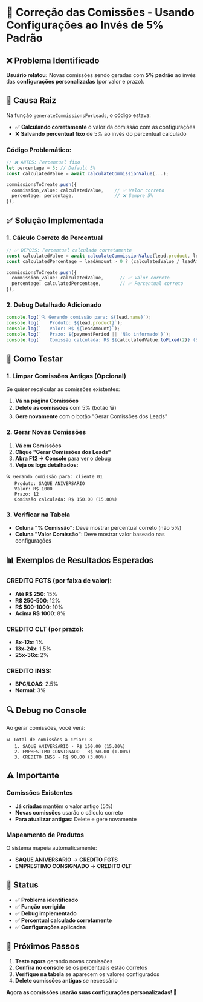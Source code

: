 # 🔧 Correção das Comissões - Usando Configurações ao Invés de 5% Padrão

## ❌ **Problema Identificado**

**Usuário relatou:** Novas comissões sendo geradas com **5% padrão** ao invés das **configurações personalizadas** (por valor e prazo).

## 🎯 **Causa Raiz**

Na função `generateCommissionsForLeads`, o código estava:
- ✅ **Calculando corretamente** o valor da comissão com as configurações
- ❌ **Salvando percentual fixo** de 5% ao invés do percentual calculado

### **Código Problemático:**
```typescript
// ❌ ANTES: Percentual fixo
let percentage = 5; // Default 5%
const calculatedValue = await calculateCommissionValue(...);

commissionsToCreate.push({
  commission_value: calculatedValue,    // ✅ Valor correto
  percentage: percentage,               // ❌ Sempre 5%
});
```

## ✅ **Solução Implementada**

### **1. Cálculo Correto do Percentual**
```typescript
// ✅ DEPOIS: Percentual calculado corretamente
const calculatedValue = await calculateCommissionValue(lead.product, leadAmount, paymentPeriod);
const calculatedPercentage = leadAmount > 0 ? (calculatedValue / leadAmount) * 100 : 0;

commissionsToCreate.push({
  commission_value: calculatedValue,      // ✅ Valor correto
  percentage: calculatedPercentage,       // ✅ Percentual correto
});
```

### **2. Debug Detalhado Adicionado**
```typescript
console.log(`🔍 Gerando comissão para: ${lead.name}`);
console.log(`   Produto: ${lead.product}`);
console.log(`   Valor: R$ ${leadAmount}`);
console.log(`   Prazo: ${paymentPeriod || 'Não informado'}`);
console.log(`   Comissão calculada: R$ ${calculatedValue.toFixed(2)} (${calculatedPercentage.toFixed(2)}%)`);
```

## 🚀 **Como Testar**

### **1. Limpar Comissões Antigas (Opcional)**
Se quiser recalcular as comissões existentes:
1. **Vá na página Comissões**
2. **Delete as comissões** com 5% (botão 🗑️)
3. **Gere novamente** com o botão "Gerar Comissões dos Leads"

### **2. Gerar Novas Comissões**
1. **Vá em Comissões**
2. **Clique "Gerar Comissões dos Leads"**
3. **Abra F12 → Console** para ver o debug
4. **Veja os logs detalhados:**

```
🔍 Gerando comissão para: cliente 01
   Produto: SAQUE ANIVERSARIO
   Valor: R$ 1000
   Prazo: 12
   Comissão calculada: R$ 150.00 (15.00%)
```

### **3. Verificar na Tabela**
- **Coluna "% Comissão"**: Deve mostrar percentual correto (não 5%)
- **Coluna "Valor Comissão"**: Deve mostrar valor baseado nas configurações

## 📊 **Exemplos de Resultados Esperados**

### **CREDITO FGTS (por faixa de valor):**
- **Até R$ 250**: 15%
- **R$ 250-500**: 12%  
- **R$ 500-1000**: 10%
- **Acima R$ 1000**: 8%

### **CREDITO CLT (por prazo):**
- **8x-12x**: 1%
- **13x-24x**: 1.5%
- **25x-36x**: 2%

### **CREDITO INSS:**
- **BPC/LOAS**: 2.5%
- **Normal**: 3%

## 🔍 **Debug no Console**

Ao gerar comissões, você verá:
```
📊 Total de comissões a criar: 3
   1. SAQUE ANIVERSARIO - R$ 150.00 (15.00%)
   2. EMPRESTIMO CONSIGNADO - R$ 50.00 (1.00%)  
   3. CREDITO INSS - R$ 90.00 (3.00%)
```

## ⚠️ **Importante**

### **Comissões Existentes**
- **Já criadas** mantêm o valor antigo (5%)
- **Novas comissões** usarão o cálculo correto
- **Para atualizar antigas**: Delete e gere novamente

### **Mapeamento de Produtos**
O sistema mapeia automaticamente:
- **SAQUE ANIVERSARIO** → **CREDITO FGTS**
- **EMPRESTIMO CONSIGNADO** → **CREDITO CLT**

## 🎯 **Status**

- ✅ **Problema identificado**
- ✅ **Função corrigida**
- ✅ **Debug implementado**
- ✅ **Percentual calculado corretamente**
- ✅ **Configurações aplicadas**

## 🚀 **Próximos Passos**

1. **Teste agora** gerando novas comissões
2. **Confira no console** se os percentuais estão corretos
3. **Verifique na tabela** se aparecem os valores configurados
4. **Delete comissões antigas** se necessário

**Agora as comissões usarão suas configurações personalizadas! 🎉** 